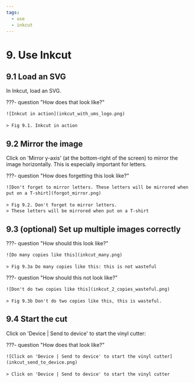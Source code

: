 ```yaml
---
tags:
  - use
  - inkcut
---
```


# 9. Use Inkcut

## 9.1 Load an SVG

In Inkcut, load an SVG.

???- question "How does that look like?"

    ![Inkcut in action](inkcut_with_ums_logo.png)

    > Fig 9.1. Inkcut in action

## 9.2 Mirror the image

Click on 'Mirror y-axis' (at the bottom-right of the screen) to mirror
the image horizontally.
This is especially important for letters.

???- question "How does forgetting this look like?"

    ![Don't forget to mirror letters. These letters will be mirrored when put on a T-shirt](forgot_mirror.png)

    > Fig 9.2. Don't forget to mirror letters.
    > These letters will be mirrored when put on a T-shirt

## 9.3 (optional) Set up multiple images correctly

???- question "How should this look like?"

    ![Do many copies like this](inkcut_many.png)

    > Fig 9.3a Do many copies like this: this is not wasteful

???- question "How should this not look like?"

    ![Don't do two copies like this](inkcut_2_copies_wasteful.png)

    > Fig 9.3b Don't do two copies like this, this is wasteful.

## 9.4 Start the cut

Click on 'Device | Send to device' to start the vinyl cutter:

???- question "How does that look like?"

    ![Click on 'Device | Send to device' to start the vinyl cutter](inkcut_send_to_device.png)

    > Click on 'Device | Send to device' to start the vinyl cutter
